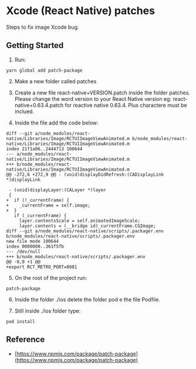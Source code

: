 # Xcode (React Native) patches
Steps to fix image Xcode bug.


## Getting Started
1. Run:
```
yarn global add patch-package
```

2.  Make a new folder called patches

3. Create a new file react-native+VERSION.patch inside the folder patches. 
Please change the word version to your React Native version eg:
react-native+0.63.4.patch for reactive native 0.63.4. Plus charactere must be inclued.

4. Inside the file add the code below:

```
diff --git a/node_modules/react-native/Libraries/Image/RCTUIImageViewAnimated.m b/node_modules/react-native/Libraries/Image/RCTUIImageViewAnimated.m
index 21f1a06..2444713 100644
--- a/node_modules/react-native/Libraries/Image/RCTUIImageViewAnimated.m
+++ b/node_modules/react-native/Libraries/Image/RCTUIImageViewAnimated.m
@@ -272,6 +272,9 @@ - (void)displayDidRefresh:(CADisplayLink *)displayLink
 
 - (void)displayLayer:(CALayer *)layer
 {
+  if (!_currentFrame) {
+    _currentFrame = self.image;
+  }
   if (_currentFrame) {
     layer.contentsScale = self.animatedImageScale;
     layer.contents = (__bridge id)_currentFrame.CGImage;
diff --git a/node_modules/react-native/scripts/.packager.env b/node_modules/react-native/scripts/.packager.env
new file mode 100644
index 0000000..361f5fb
--- /dev/null
+++ b/node_modules/react-native/scripts/.packager.env
@@ -0,0 +1 @@
+export RCT_METRO_PORT=8081
```

5. On the root of the project run:
```
patch-package
```

6. Inside the folder ./ios delete the folder pod e the file Podfile.

7. Still inside ./ios folder type:
```
pod install 
```

## Reference
- [https://www.npmjs.com/package/patch-package](https://www.npmjs.com/package/patch-package)